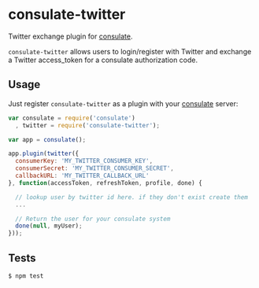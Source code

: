 consulate-twitter
==================

Twitter exchange plugin for [consulate](https://github.com/consulate/consulate).

`consulate-twitter` allows users to login/register with Twitter and exchange
a Twitter access_token for a consulate authorization code.

Usage
-----

Just register `consulate-twitter` as a plugin with your [consulate](https://github.com/consulate/consulate) server:

```js
var consulate = require('consulate')
  , twitter = require('consulate-twitter');

var app = consulate();

app.plugin(twitter({
  consumerKey: 'MY_TWITTER_CONSUMER_KEY',
  consumerSecret: 'MY_TWITTER_CONSUMER_SECRET',
  callbackURL: 'MY_TWITTER_CALLBACK_URL'
}, function(accessToken, refreshToken, profile, done) {

  // lookup user by twitter id here. if they don't exist create them
  ...

  // Return the user for your consulate system
  done(null, myUser);
}));
```

Tests
-----

```sh
$ npm test
```
